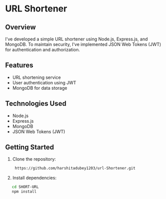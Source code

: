 # URL Shortener

## Overview

I've developed a simple URL shortener using Node.js, Express.js, and MongoDB. To maintain security, I've implemented JSON Web Tokens (JWT) for authentication and authorization.

## Features

- URL shortening service
- User authentication using JWT
- MongoDB for data storage

## Technologies Used

- Node.js
- Express.js
- MongoDB
- JSON Web Tokens (JWT)

## Getting Started

1. Clone the repository:

   ```bash
    https://github.com/harshitadubey1203/url-Shortener.git
2. Install dependencies:
```bash
   cd SHORT-URL
   npm install



